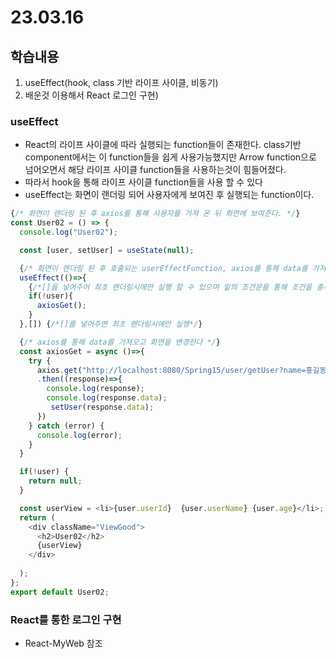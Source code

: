 # 23.03.16

## 학습내용

1. useEffect(hook, class 기반 라이프 사이클, 비동기)
2. 배운것 이용해서 React 로그인 구현)



### useEffect

- React의 라이프 사이클에 따라 실행되는 function들이 존재한다. class기반 component에서는 이 function들을 쉽게 사용가능했지만 Arrow function으로 넘어오면서 해당 라이프 사이클 function들을 사용하는것이 힘들어졌다. 
- 따라서 hook을 통해 라이프 사이클 function들을 사용 할 수 있다
- useEffect는 화면이 랜더링 되어 사용자에게 보여진 후 실행되는 function이다.

```javascript
{/* 화면이 랜더링 된 후 axios를 통해 사용자를 가져 온 뒤 화면에 보여준다. */}
const User02 = () => {
  console.log("User02");

  const [user, setUser] = useState(null);

  {/* 화면이 랜더링 된 후 호출되는 userEffectFunction, axios를 통해 data를 가져오고 필드를 변경하면 React가 set function을 감지해 화면을 다시 랜더링 한다 그렇게되면 매번 useEffect가 실행되는데 []을 넣어주면 최초 랜더링 시에만 실행된다*/}
  useEffect(()=>{
    {/*[]을 넣어주어 최초 랜더링시에만 실행 할 수 있으며 밑의 조건문을 통해 조건을 충족 할 때만 set function을 호출 하여 무한 랜더링을 방지한다.*/}
    if(!user){
      axiosGet();
    }
  },[]) {/*[]를 넣어주면 최초 랜더링시에만 실행*/}

  {/* axios를 통해 data를 가져오고 화면을 변경한다 */}
  const axiosGet = async ()=>{
    try {
      axios.get("http://localhost:8080/Spring15/user/getUser?name=홍길동&age=11")
      .then((response)=>{
        console.log(response);
        console.log(response.data);
         setUser(response.data);
      })
    } catch (error) {
      console.log(error);
    }
  }

  if(!user) {
    return null;
  }

  const userView = <li>{user.userId}  {user.userName} {user.age}</li>;
  return (
    <div className="ViewGood">
      <h2>User02</h2>
      {userView}
    </div>
    
  );
};
export default User02;
```



### React를 통한 로그인 구현

- React-MyWeb 참조

